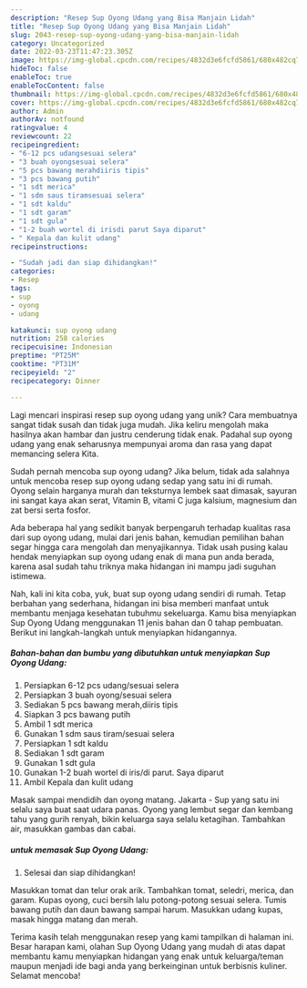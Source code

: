 ```yaml
---
description: "Resep Sup Oyong Udang yang Bisa Manjain Lidah"
title: "Resep Sup Oyong Udang yang Bisa Manjain Lidah"
slug: 2043-resep-sup-oyong-udang-yang-bisa-manjain-lidah
category: Uncategorized
date: 2022-03-23T11:47:23.305Z
image: https://img-global.cpcdn.com/recipes/4832d3e6fcfd5861/680x482cq70/sup-oyong-udang-foto-resep-utama.jpg
hideToc: false
enableToc: true
enableTocContent: false
thumbnail: https://img-global.cpcdn.com/recipes/4832d3e6fcfd5861/680x482cq70/sup-oyong-udang-foto-resep-utama.jpg
cover: https://img-global.cpcdn.com/recipes/4832d3e6fcfd5861/680x482cq70/sup-oyong-udang-foto-resep-utama.jpg
author: Admin
authorAv: notfound
ratingvalue: 4
reviewcount: 22
recipeingredient:
- "6-12 pcs udangsesuai selera"
- "3 buah oyongsesuai selera"
- "5 pcs bawang merahdiiris tipis"
- "3 pcs bawang putih"
- "1 sdt merica"
- "1 sdm saus tiramsesuai selera"
- "1 sdt kaldu"
- "1 sdt garam"
- "1 sdt gula"
- "1-2 buah wortel di irisdi parut Saya diparut"
- " Kepala dan kulit udang"
recipeinstructions:

- "Sudah jadi dan siap dihidangkan!"
categories:
- Resep
tags:
- sup
- oyong
- udang

katakunci: sup oyong udang 
nutrition: 258 calories
recipecuisine: Indonesian
preptime: "PT25M"
cooktime: "PT31M"
recipeyield: "2"
recipecategory: Dinner

---
```





Lagi mencari inspirasi resep sup oyong udang yang unik? Cara membuatnya sangat tidak susah dan tidak juga mudah. Jika keliru mengolah maka hasilnya akan hambar dan justru cenderung tidak enak. Padahal sup oyong udang yang enak seharusnya mempunyai aroma dan rasa yang dapat memancing selera Kita.





Sudah pernah mencoba sup oyong udang? Jika belum, tidak ada salahnya untuk mencoba resep sup oyong udang sedap yang satu ini di rumah. Oyong selain harganya murah dan teksturnya lembek saat dimasak, sayuran ini sangat kaya akan serat, Vitamin B, vitami C juga kalsium, magnesium dan zat bersi serta fosfor.

Ada beberapa hal yang sedikit banyak berpengaruh terhadap kualitas rasa dari sup oyong udang, mulai dari jenis bahan, kemudian pemilihan bahan segar hingga cara mengolah dan menyajikannya. Tidak usah pusing kalau hendak menyiapkan sup oyong udang enak di mana pun anda berada, karena asal sudah tahu triknya maka hidangan ini mampu jadi suguhan istimewa.






Nah, kali ini kita coba, yuk, buat sup oyong udang sendiri di rumah. Tetap berbahan yang sederhana, hidangan ini bisa memberi manfaat untuk membantu menjaga kesehatan tubuhmu sekeluarga. Kamu bisa menyiapkan Sup Oyong Udang menggunakan 11 jenis bahan dan 0 tahap pembuatan. Berikut ini langkah-langkah untuk menyiapkan hidangannya.

<!--inarticleads1-->

##### Bahan-bahan dan bumbu yang dibutuhkan untuk menyiapkan Sup Oyong Udang:

1. Persiapkan 6-12 pcs udang/sesuai selera
1. Persiapkan 3 buah oyong/sesuai selera
1. Sediakan 5 pcs bawang merah,diiris tipis
1. Siapkan 3 pcs bawang putih
1. Ambil 1 sdt merica
1. Gunakan 1 sdm saus tiram/sesuai selera
1. Persiapkan 1 sdt kaldu
1. Sediakan 1 sdt garam
1. Gunakan 1 sdt gula
1. Gunakan 1-2 buah wortel di iris/di parut. Saya diparut
1. Ambil  Kepala dan kulit udang


Masak sampai mendidih dan oyong matang. Jakarta - Sup yang satu ini selalu saya buat saat udara panas. Oyong yang lembut segar dan kembang tahu yang gurih renyah, bikin keluarga saya selalu ketagihan. Tambahkan air, masukkan gambas dan cabai. 

<!--inarticleads2-->

#####  untuk memasak Sup Oyong Udang:


1. Selesai dan siap dihidangkan!

Masukkan tomat dan telur orak arik. Tambahkan tomat, seledri, merica, dan garam. Kupas oyong, cuci bersih lalu potong-potong sesuai selera. Tumis bawang putih dan daun bawang sampai harum. Masukkan udang kupas, masak hingga matang dan merah. 

Terima kasih telah menggunakan resep yang kami tampilkan di halaman ini. Besar harapan kami, olahan Sup Oyong Udang yang mudah di atas dapat membantu kamu menyiapkan hidangan yang enak untuk keluarga/teman maupun menjadi ide bagi anda yang berkeinginan untuk berbisnis kuliner. Selamat mencoba!

